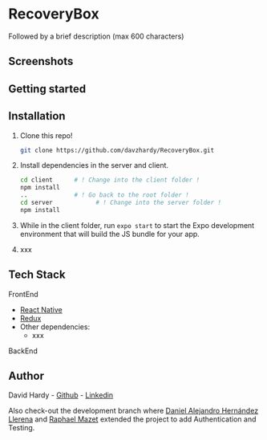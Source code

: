 # RecoveryBox
Followed by a brief description (max 600 characters) 

## Screenshots


## Getting started


## Installation

1. Clone this repo!

   ```bash
   git clone https://github.com/davzhardy/RecoveryBox.git
   ```

2. Install dependencies in the server and client.

   ```bash
   cd client      # ! Change into the client folder !
   npm install
   ..             # ! Go back to the root folder ! 
   cd server			# ! Change into the server folder !
   npm install
   ```

3. While in the client folder, run ````expo start```` to start the Expo development environment that will build the JS bundle for your app.

4. xxx

## Tech Stack

FrontEnd
* [React Native](https://facebook.github.io/react-native/) 
* [Redux](https://redux.js.org/)
* Other dependencies:
  * xxx

BackEnd

## Author

David Hardy - [Github](https://github.com/davzhardy) - [Linkedin](www.linkedin.com/in/david-hardy50)

Also check-out the development branch where [Daniel Alejandro Hernández Llerena](https://github.com/llere-alt) and [Raphael Mazet](https://github.com/raphael-mazet) extended the project to add Authentication and Testing.
